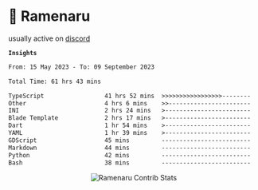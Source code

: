 # 🍜 Ramenaru

usually active on <a href="https://discordapp.com/users/503291004200157185">discord</a> 

**`Insights`**

<!--START_SECTION:waka-->

```txt
From: 15 May 2023 - To: 09 September 2023

Total Time: 61 hrs 43 mins

TypeScript                 41 hrs 52 mins  >>>>>>>>>>>>>>>>>--------   67.83 %
Other                      4 hrs 6 mins    >>-----------------------   06.65 %
INI                        2 hrs 24 mins   >------------------------   03.91 %
Blade Template             2 hrs 17 mins   >------------------------   03.72 %
Dart                       1 hr 54 mins    >------------------------   03.10 %
YAML                       1 hr 39 mins    >------------------------   02.69 %
GDScript                   45 mins         -------------------------   01.24 %
Markdown                   44 mins         -------------------------   01.19 %
Python                     42 mins         -------------------------   01.14 %
Bash                       38 mins         -------------------------   01.04 %
```

<!--END_SECTION:waka-->

<div style="text-align: center;">
   <img align="center" src="https://github-readme-streak-stats.herokuapp.com/?user=Ramenaru&theme=dark&card_width=520" alt="Ramenaru Contrib Stats" />
</div>



